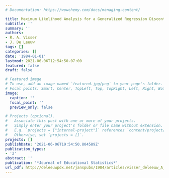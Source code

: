 ```yaml
---
# Documentation: https://wowchemy.com/docs/managing-content/

title: Maximum Likelihood Analysis for a Generalized Regression Discontinuity Design
subtitle: ''
summary: ''
authors:
- R. A. Visser
- J. De Leeuw
tags: []
categories: []
date: '1984-01-01'
lastmod: 2021-06-06T12:54:50-07:00
featured: false
draft: false

# Featured image
# To use, add an image named `featured.jpg/png` to your page's folder.
# Focal points: Smart, Center, TopLeft, Top, TopRight, Left, Right, BottomLeft, Bottom, BottomRight.
image:
  caption: ''
  focal_point: ''
  preview_only: false

# Projects (optional).
#   Associate this post with one or more of your projects.
#   Simply enter your project's folder or file name without extension.
#   E.g. `projects = ["internal-project"]` references `content/project/deep-learning/index.md`.
#   Otherwise, set `projects = []`.
projects: []
publishDate: '2021-06-06T19:54:50.804589Z'
publication_types:
- '2'
abstract: ''
publication: '*Journal of Educational Statistics*'
url_pdf: http://deleeuwpdx.net/janspubs/1984/articles/visser_deleeuw_A_84.pdf
---
```

